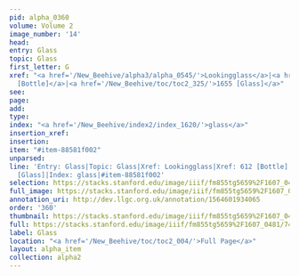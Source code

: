 ```yaml
---
pid: alpha_0360
volume: Volume 2
image_number: '14'
head: 
entry: Glass
topic: Glass
first_letter: G
xref: "<a href='/New_Beehive/alpha3/alpha_0545/'>Lookingglass</a>|<a href='/New_Beehive/toc/toc2_139/'>612
  [Bottle]</a>|<a href='/New_Beehive/toc/toc2_325/'>1655 [Glass]</a>"
see: 
page: 
add: 
type: 
index: "<a href='/New_Beehive/index2/index_1620/'>glass</a>"
insertion_xref: 
insertion: 
item: "#item-88581f002"
unparsed: 
line: 'Entry: Glass|Topic: Glass|Xref: Lookingglass|Xref: 612 [Bottle]|Xref: 1655
  [Glass]|Index: glass|#item-88581f002'
selection: https://stacks.stanford.edu/image/iiif/fm855tg5659%2F1607_0481/743,2374,2996,458/full/0/default.jpg
full_image: https://stacks.stanford.edu/image/iiif/fm855tg5659%2F1607_0481/full/full/0/default.jpg
annotation_uri: http://dev.llgc.org.uk/annotation/1564601934065
order: '360'
thumbnail: https://stacks.stanford.edu/image/iiif/fm855tg5659%2F1607_0481/743,2374,600,180/250,/0/default.jpg
full: https://stacks.stanford.edu/image/iiif/fm855tg5659%2F1607_0481/743,2374,2996,458/full/0/default.jpg
label: Glass
location: "<a href='/New_Beehive/toc/toc2_004/'>Full Page</a>"
layout: alpha_item
collection: alpha2
---
```

